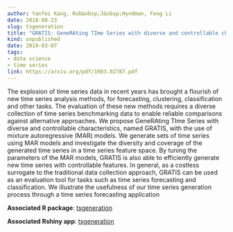 ```yaml
---
author: Yanfei Kang, Rob&nbsp;J&nbsp;Hyndman, Feng Li
date: 2018-08-23
slug: tsgeneration
title: "GRATIS: GeneRAting TIme Series with diverse and controllable characteristics"
kind: unpublished
date: 2019-03-07
tags:
- data science
- time series
link: https://arxiv.org/pdf/1903.02787.pdf
---
```


The explosion of time series data in recent years has brought a flourish of new time series analysis methods, for forecasting, clustering, classification and other tasks. The evaluation of these new methods requires a diverse collection of time series benchmarking data to enable reliable comparisons against alternative approaches. We propose GeneRAting TIme Series with diverse and controllable characteristics, named GRATIS, with the use of mixture autoregressive (MAR) models. We generate sets of time series using MAR models and investigate the diversity and coverage of the generated time series in a time series feature space. By tuning the parameters of the MAR models, GRATIS is also able to efficiently generate new time series with controllable features. In general, as a costless surrogate to the traditional data collection approach, GRATIS can be used as an evaluation tool for tasks such as time series forecasting and classification. We illustrate the usefulness of our time series generation process through a time series forecasting application

**Associated R package**: [tsgeneration](https://github.com/ykang/tsgeneration)

**Associated Rshiny app**: [tsgeneration](https://ebsmonash.shinyapps.io/tsgeneration/)